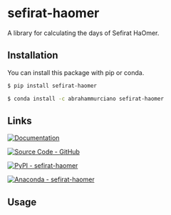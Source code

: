 # sefirat-haomer
A library for calculating the days of Sefirat HaOmer.

## Installation

You can install this package with pip or conda.
```sh
$ pip install sefirat-haomer
```
```sh
$ conda install -c abrahammurciano sefirat-haomer
```

## Links

[![Documentation](https://img.shields.io/badge/Documentation-C61C3E?style=for-the-badge&logo=Read+the+Docs&logoColor=%23FFFFFF)](https://abrahammurciano.github.io/python-sefirat-haomer/sefirat-haomer)

[![Source Code - GitHub](https://img.shields.io/badge/Source_Code-GitHub-181717?style=for-the-badge&logo=GitHub&logoColor=%23FFFFFF)](https://github.com/abrahammurciano/python-sefirat-haomer.git)

[![PyPI - sefirat-haomer](https://img.shields.io/badge/PyPI-sefirat-haomer-006DAD?style=for-the-badge&logo=PyPI&logoColor=%23FFD242)](https://pypi.org/project/sefirat-haomer/)

[![Anaconda - sefirat-haomer](https://img.shields.io/badge/Anaconda-sefirat-haomer-44A833?style=for-the-badge&logo=Anaconda&logoColor=%23FFFFFF)](https://anaconda.org/abrahammurciano/sefirat-haomer)

## Usage
